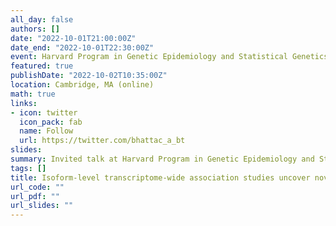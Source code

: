 ```yaml
---
all_day: false
authors: []
date: "2022-10-01T21:00:00Z"
date_end: "2022-10-01T22:30:00Z"
event: Harvard Program in Genetic Epidemiology and Statistical Genetics Seminar Series
featured: true
publishDate: "2022-10-02T10:35:00Z"
location: Cambridge, MA (online)
math: true
links:
- icon: twitter
  icon_pack: fab
  name: Follow
  url: https://twitter.com/bhattac_a_bt
slides:
summary: Invited talk at Harvard Program in Genetic Epidemiology and Statistical Genetics Seminar Series
tags: []
title: Isoform-level transcriptome-wide association studies uncover novel biological mechanisms underlying genetic associations with five neuropsychiatric traits
url_code: ""
url_pdf: ""
url_slides: ""
---
```

